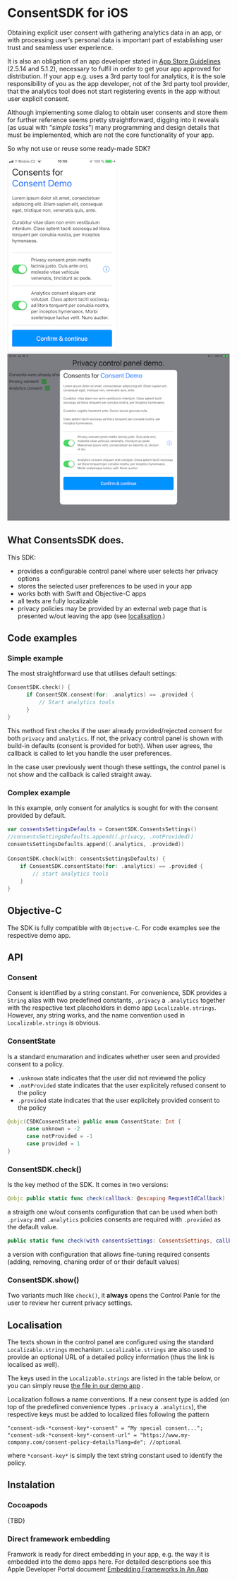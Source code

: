 # ConsentSDK for iOS

Obtaining explicit user consent with gathering analytics data in an app, or with processing user’s personal data is important part of establishing user trust and seamless user experience.

It is also an obligation of an app developer stated in [App Store Guidelines](https://developer.apple.com/app-store/review/guidelines/) (2.5.14 and 5.1.2), necessary to fulfil in order to get your app approved for distribution. If your app e.g. uses a 3rd party tool for analytics, it is the sole responsibility of you as the app developer, not of the 3rd party tool provider, that the analytics tool does not start registering events in the app without user explicit consent.

Although implementing some dialog to obtain user consents and store them for further reference seems pretty straightforward, digging into it reveals (as usual with “_simple tasks_”) many programming and design details that must be implemented, which are not the core functionality of your app. 

So why not use or reuse some ready-made SDK?

[![iPhone Screenshot](readme-media/ConsentSDK-Screenshot-iPhone-thumbnail.png)](readme-media/ConsentSDK-Screenshot-iPhone.png) &nbsp;&nbsp;&nbsp;&nbsp;&nbsp; [![iPad Screenshot](readme-media/ConsentSDK-Screenshot-iPad-thumbnail.png)](readme-media/ConsentSDK-Screenshot-iPad.png)

## What ConsentsSDK does. 

This SDK:
- provides a configurable control panel where user selects her privacy options
- stores the selected user preferences to be used in your app
- works both with Swift and Objective-C apps
- all texts are fully localizable
- privacy policies may be provided by an external web page that is presented w/out leaving the app (see [localisation](#localisation).)

## Code examples
### Simple example 
The most straightforward use that utilises default settings:
```swift
ConsentSDK.check() {
      if ConsentSDK.consent(for: .analytics) == .provided {
          // Start analytics tools
      }
}
```

This method first checks if the user already provided/rejected consent for both `privacy` and `analytics`. If not, the privacy control panel is shown with build-in defaults (consent is provided for both). When user agrees, the callback is called to let you handle the user preferences. 

In the case user previously went though these settings, the control panel is not show and the callback is called straight away.

### Complex example 

In this example, only consent for analytics is sought for with the consent provided by default.

```swift
var consentsSettingsDefaults = ConsentSDK.ConsentsSettings()
//consentsSettingsDefaults.append((.privacy, .notProvided)) 
consentsSettingsDefaults.append((.analytics, .provided))

ConsentSDK.check(with: consentsSettingsDefaults) {
    if ConsentSDK.consentState(for: .analytics) == .provided {
        // start analytics tools
    }
}
```

## Objective-C
The SDK is fully compatible with `Objective-C`. For code examples see the respective demo app.

## API

### Consent
Consent is identified by a string constant. For convenience, SDK provides a `String` alias with two predefined constants, `.privacy` a `.analytics` together with the respective text placeholders in demo app `Localizable.strings`. However, any string works, and the name convention used in `Localizable.strings` is obvious.

### ConsentState
Is a standard enumaration and indicates whether user seen and provided consent to a policy.
- `.unknown` state indicates that the user did not reviewed the policy
- `.notProvided` state indicates that the user explicitely refused consent to the policy
- `.provided` state indicates that the user explicitely provided consent to the policy 
```swift
@objc(CSDKConsentState) public enum ConsentState: Int {
      case unknown = -2
      case notProvided = -1
      case provided = 1
}
```
### ConsentSDK.check()
Is the key method of the SDK. It comes in two versions:

```swift
@objc public static func check(callback: @escaping RequestIdCallback)
``` 
a straigth one w/out consents configuration that can be used when both `.privacy` and `.analytics` policies consents are required with `.provided` as the default value. 

```swift
public static func check(with consentsSettings: ConsentsSettings, callback: @escaping RequestIdCallback)
```  
a version with configuration that allows fine-tuning required consents (adding, removing, chaning order of or their default values) 

### ConsentSDK.show()
Two variants much like `check()`, it **always** opens the Control Panle for the user to review her current privacy settings.

## Localisation
The texts shown in the control panel are configured using the standard `Localizable.strings` mechanism. `Localizable.strings`  are also used to provide an optional URL of a detailed policy information (thus the link is localised as well).

The keys used in the `Localizable.strings` are listed in the table below, or you can simply reuse [the file in our demo app](ConsentSDKDemo/ConsentSDKDemo/Base.lproj/Localizable.strings) .

Localization follows a name conventions. If a new consent type is added (on top of the predefined convenience types `.privacy` a `.analytics`), the respective keys must be added to localized files following the pattern

```
"consent-sdk-*consent-key*-consent" = "My special consent...";
"consent-sdk-*consent-key*-consent-url" = "https://www.my-company.com/consent-policy-details?lang=de"; //optional
```

where `*consent-key*` is simply the text string constant used to identify the policy.

## Instalation
### Cocoapods
{TBD}
### Direct framework embedding
Framwork is ready for direct embedding in your app, e.g. the way it is embedded into the demo apps here. For detailed descriptions see this Apple Developer Portal document [Embedding Frameworks In An App](https://developer.apple.com/library/archive/technotes/tn2435/_index.html)
